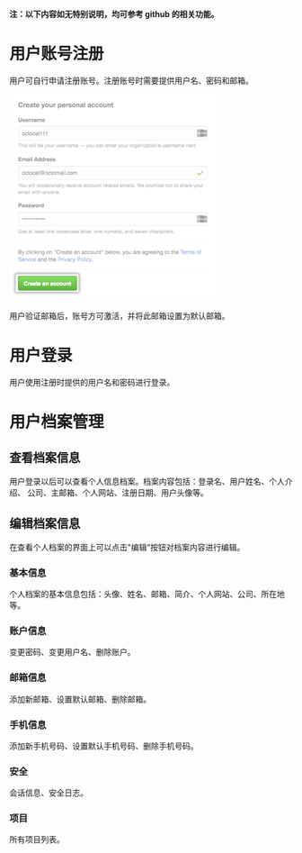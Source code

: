 **注：以下内容如无特别说明，均可参考 github 的相关功能。**

# 用户账号注册

用户可自行申请注册账号。注册账号时需要提供用户名、密码和邮箱。

![](./assets/billing_create_your_personal_account_form.png)

用户验证邮箱后，账号方可激活，并将此邮箱设置为默认邮箱。

# 用户登录

用户使用注册时提供的用户名和密码进行登录。

# 用户档案管理

## 查看档案信息

用户登录以后可以查看个人信息档案。档案内容包括：登录名、用户姓名、个人介绍、
公司、主邮箱、个人网站、注册日期、用户头像等。

## 编辑档案信息

在查看个人档案的界面上可以点击"编辑“按钮对档案内容进行编辑。

### 基本信息

个人档案的基本信息包括：头像、姓名、邮箱、简介、个人网站、公司、所在地等。

### 账户信息

变更密码、变更用户名、删除账户。

### 邮箱信息

添加新邮箱、设置默认邮箱、删除邮箱。

### 手机信息

添加新手机号码、设置默认手机号码、删除手机号码。

### 安全

会话信息、安全日志。

### 项目

所有项目列表。
